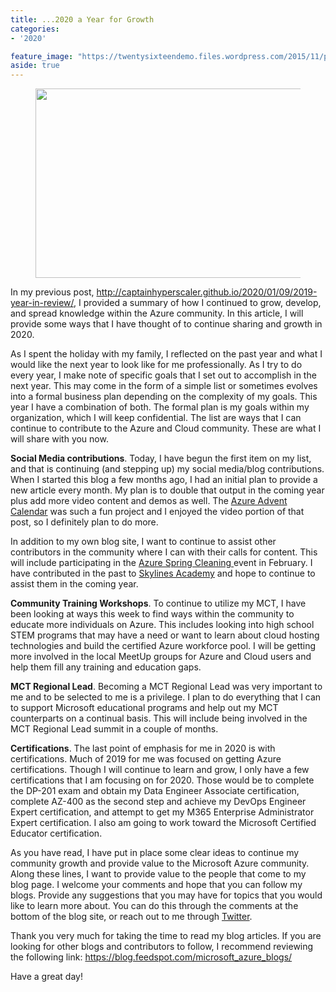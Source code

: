 ```yaml
---
title: ...2020 a Year for Growth
categories:
- '2020'

feature_image: "https://twentysixteendemo.files.wordpress.com/2015/11/post.png"
aside: true
---
```

<!-- wp:image {"align":"center","id":217,"width":543,"height":303,"sizeSlug":"large"} -->
<div class="wp-block-image"><figure class="aligncenter size-large is-resized"><img src="https://captainhyperscaler.files.wordpress.com/2020/01/2020cloud-1.jpg?w=283" alt="" class="wp-image-217" width="543" height="303"/></figure></div>
<!-- /wp:image -->

<!-- wp:paragraph -->
<p>In my previous post, <a rel="noreferrer noopener" aria-label=" (opens in a new tab)" href="http://captainhyperscaler.github.io/2020/01/09/2019-year-in-review/" target="_blank">http://captainhyperscaler.github.io/2020/01/09/2019-year-in-review/</a>, I provided a summary of how I continued to grow, develop, and spread knowledge within the Azure community.  In this article, I will provide some ways that I have thought of to continue sharing and growth in 2020.  </p>
<!-- /wp:paragraph -->

<!-- wp:paragraph -->
<p>As I spent the holiday with my family, I reflected on the past year and what I would like the next year to look like for me professionally.  As I try to do every year, I make note of specific goals that I set out to accomplish in the next year.  This may come in the form of a simple list or sometimes evolves into a formal business plan depending on the complexity of my goals.  This year I have a combination of both.  The formal plan is my goals within my organization, which I will keep confidential.   The list are ways that I can continue to contribute to the Azure and Cloud community.  These are what I will share with you now.</p>
<!-- /wp:paragraph -->

<!-- wp:paragraph -->
<p><strong>Social Media contributions</strong>.  Today, I have begun the first item on my list, and that is continuing (and stepping up) my social media/blog contributions.  When I started this blog a few months ago, I had an initial plan to provide a new article every month.  My plan is to double that output in the coming year plus add more video content and demos as well.  The <a rel="noreferrer noopener" aria-label="Azure Advent Calendar (opens in a new tab)" href="https://azureadventcalendar.com/" target="_blank">Azure Advent Calendar</a> was such a fun project and I enjoyed the video portion of that post, so I definitely plan to do more.</p>
<!-- /wp:paragraph -->

<!-- wp:paragraph -->
<p>In addition to my own blog site, I want to continue to assist other contributors in the community where I can with their calls for content.  This will include participating in the <a href="https://www.azurespringclean.com/" target="_blank" rel="noreferrer noopener">Azure Spring Cleaning </a>event in February.  I have contributed in the past to <a rel="noreferrer noopener" aria-label="Skylines Academy (opens in a new tab)" href="https://courses.skylinesacademy.com/?affcode=180879_p1mljie2" target="_blank">Skylines Academy</a> and hope to continue to assist them in the coming year.</p>
<!-- /wp:paragraph -->

<!-- wp:paragraph -->
<p><strong>Community Training Workshops</strong>.  To continue to utilize my MCT, I have been looking at ways this week to find ways within the community to educate more individuals on Azure.  This includes looking into high school STEM programs that may have a need or want to learn about cloud hosting technologies and build the certified Azure workforce pool.  I will be getting more involved in the local MeetUp groups for Azure and Cloud users and help them fill any training and education gaps.</p>
<!-- /wp:paragraph -->

<!-- wp:paragraph -->
<p><strong>MCT Regional Lead</strong>.  Becoming a MCT Regional Lead was very important to me and to be selected to me is a privilege.  I plan to do everything that I can to support Microsoft educational programs and help out my MCT counterparts on a continual basis.  This will include being involved in the MCT Regional Lead summit in a couple of months.</p>
<!-- /wp:paragraph -->

<!-- wp:paragraph -->
<p><strong>Certifications</strong>.  The last point of emphasis for me in 2020 is with certifications.  Much of 2019 for me was focused on getting Azure certifications.  Though I will continue to learn and grow, I only have a few certifications that I am focusing on for 2020.  Those would be to complete the DP-201 exam and obtain my Data Engineer Associate certification,  complete AZ-400 as the second step and achieve my DevOps Engineer Expert certification, and attempt to get my M365 Enterprise Administrator Expert certification.  I also am going to work toward the Microsoft Certified Educator certification.</p>
<!-- /wp:paragraph -->

<!-- wp:paragraph -->
<p>As you have read, I have put in place some clear ideas to continue my community growth and provide value to the Microsoft Azure community.  Along these lines, I want to provide value to the people that come to my blog page.  I welcome your comments and hope that you can follow my blogs.  Provide any suggestions that you may have for topics that you would like to learn more about.  You can do this through the comments at the bottom of the blog site, or reach out to me through <a rel="noreferrer noopener" aria-label="Twitter (opens in a new tab)" href="https://twitter.com/DwayneNcloud" target="_blank">Twitter</a>.</p>
<!-- /wp:paragraph -->

<!-- wp:paragraph -->
<p>Thank you very much for taking the time to read my blog articles.  If you are looking for other blogs and contributors to follow, I recommend reviewing the following link: <a rel="noreferrer noopener" aria-label=" (opens in a new tab)" href="https://blog.feedspot.com/microsoft_azure_blogs/" target="_blank">https://blog.feedspot.com/microsoft_azure_blogs/</a></p>
<!-- /wp:paragraph -->

<!-- wp:paragraph -->
<p>Have a great day!</p>
<!-- /wp:paragraph -->